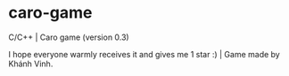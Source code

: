# caro-game
C/C++ | Caro game (version 0.3)

I hope everyone warmly receives it and gives me 1 star :) | Game made by Khánh Vinh.



